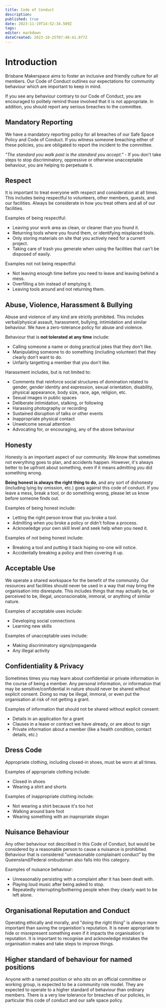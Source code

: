 ```yaml
---
title: Code of Conduct
description: 
published: true
date: 2023-11-19T14:52:34.509Z
tags: 
editor: markdown
dateCreated: 2023-10-25T07:48:41.077Z
---
```


# Introduction
Brisbane Makerspace aims to foster an inclusive and friendly culture for all members. Our Code of Conduct outlines our expectations for community behaviour which are important to keep in mind.

If you see any behaviour contrary to our Code of Conduct, you are encouraged to politely remind those involved that it is not appropriate. In addition, you should report any serious breaches to the committee.

## Mandatory Reporting
We have a mandatory reporting policy for all breaches of our Safe Space Policy and Code of Conduct. If you witness someone breaching either of these policies, you are obligated to report the incident to the committee.

*"The standard you walk past is the standard you accept."* - If you don't take steps to stop discriminatory, oppressive or otherwise unacceptable behaviour, you are helping to perpetuate it.

## Respect
It is important to treat everyone with respect and consideration at all times. This includes being respectful to volunteers, other members, guests, and our facilities. Always be considerate in how you treat others and all of our facilities.

Examples of being respectful:
 - Leaving your work area as clean, or cleaner than you found it. 
 - Returning tools where you found them, or identifying misplaced tools.
 - Only storing materials on site that you actively need for a current project.
 - Taking care of trash you generate when using the facilities that can't be disposed of easily.

Examples not not being respectful:
* Not leaving enough time before you need to leave and leaving behind a mess.
* Overfilling a bin instead of emptying it.
* Leaving tools around and not returning them.


## Abuse, Violence, Harassment & Bullying
Abuse and violence of any kind are strictly prohibited. This includes verbal/physical assault, harassment, bullying, intimidation and similar behaviour. We have a zero-tolerance policy for abuse and violence.

Behaviour that is **not tolerated at any time** include:
* Calling someone a name or doing practical jokes that they don't like.
* Manipulating someone to do something (including volunteer) that they clearly don't want to do.
* Unfairly targetting a member that you don't like.

Harassment includes, but is not limited to:
* Comments that reinforce social structures of domination related to gender, gender identity and expression, sexual orientation, disability, physical appearance, body size, race, age, religion, etc.
* Sexual images in public spaces
* Deliberate intimidation, stalking, or following 
* Harassing photography or recording
* Sustained disruption of talks or other events
* Inappropriate physical contact
* Unwelcome sexual attention
* Advocating for, or encouraging, any of the above behaviour

## Honesty
Honesty is an important aspect of our community. We know that sometimes not everything goes to plan, and accidents happen. However, it's always better to be upfront about something, even if it means admitting you did something wrong.

**Being honest is always the right thing to do**, and any sort of dishonesty (including lying by omission, etc.) goes against this code of conduct. If you leave a mess, break a tool, or do something wrong, please let us know before someone finds out.

Examples of being honest include:
* Letting the right person know that you broke a tool.
* Admitting when you broke a policy or didn't follow a process.
* Acknowledge your own skill level and seek help when you need it.

Examples of not being honest include:
* Breaking a tool and putting it back hoping no-one will notice.
* Accidentally breaking a policy and then covering it up.

## Acceptable Use
We operate a shared workspace for the benefit of the community. Our resources and facilities should never be used in a way that may bring the organisation into disrespute. This includes things that may actually be, or perceived to be, illegal, unconscionable, immoral, or anything of similar nature.

Examples of acceptable uses include:
* Developing social connections
* Learning new skills

Examples of unacceptable uses include:
* Making discriminatory signs/propaganda
* Any illegal activity

## Confidentiality & Privacy
Sometimes times you may learn about confidential or private information in the course of being a member. Any personal information, or information that may be sensitive/confidential in nature should never be shared without explicit consent. Doing so may be illegal, immoral, or even put the organisation at risk of not getting a grant.

Examples of information that should not be shared without explicit consent:
* Details in an application for a grant
* Clauses in a lease or contract we have already, or are about to sign
* Private information about a member (like a health condition, contact details, etc.)

## Dress Code
Appropriate clothing, including closed-in shoes, must be worn at all times.

Examples of appropriate clothing include:
* Closed in shoes
* Wearing a shirt and shorts

Examples of inappropriate clothing include:
* Not wearing a shirt because it's too hot
* Walking around bare foot
* Wearing something with an inapropriate slogan

## Nuisance Behaviour
Any other behaviour not described in this Code of Conduct, but would be considered by a reasonable person to cause a nuisance is prohibited. Behaviour that is considered "unreasonable complainant conduct" by the Queensland/Federal ombudsman also falls into this category.

Examples of nuisance behaviour:
* Unreasonably persisting with a complaint after it has been dealt with.
* Playing loud music after being asked to stop.
* Repeatedly interrupting/bothering people when they clearly want to be left alone.

## Organisational Reputation and Conduct
Operating ethically and morally, and "doing the right thing" is *always* more important than saving the organistion's reputation. It is never appropriate to hide or misrepresent something even if it impacts the organisation's reputation. It is important to recognise and acknowledge mistakes the organisation makes and take steps to improve things.

## Higher standard of behaviour for named positions
Anyone with a named position or who sits on an official committee or working group, is expected to be a community role model. They are expected to operate to a higher standard of behaviour than ordinary members. There is a very low tolerance for breaches of our policies, in particular this code of conduct and our safe space policy.
